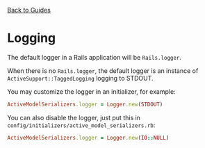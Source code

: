 [Back to Guides](../README.md)

# Logging

The default logger in a Rails application will be `Rails.logger`.

When there is no `Rails.logger`, the default logger is an instance of
`ActiveSupport::TaggedLogging` logging to STDOUT.

You may customize the logger in an initializer, for example:

```ruby
ActiveModelSerializers.logger = Logger.new(STDOUT)
```

You can also disable the logger, just put this in `config/initializers/active_model_serializers.rb`:

```ruby
ActiveModelSerializers.logger = Logger.new(IO::NULL)
```
